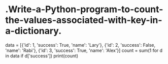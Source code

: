 # .Write-a-Python-program-to-count-the-values-associated-with-key-in-a-dictionary.


data = [{'id': 1, 'success': True, 'name': 'Lary'}, {'id': 2, 'success': False, 'name': 'Rabi'}, {'id': 3, 
'success': True, 'name': 'Alex'}]
count = sum(1 for d in data if d['success'])
print(count)
